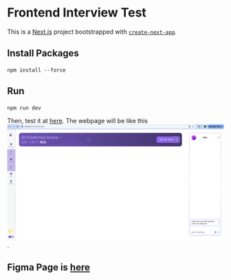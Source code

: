 # Frontend Interview Test
This is a [Next.js](https://nextjs.org/) project bootstrapped with [`create-next-app`](https://github.com/vercel/next.js/tree/canary/packages/create-next-app).

## Install Packages
```
npm install --force
```

## Run
```
npm run dev
```
Then, test it at [here](http://localhost:3000/).
The webpage will be like this![](dashboard_screenshot.png).


## Figma Page is [here](https://www.figma.com/design/jKHFxfaIEhEZWDRcqY7W5s/Frontend-test-UI?node-id=0-1)
